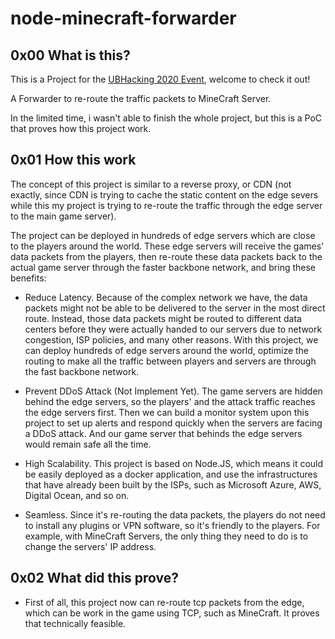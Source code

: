 # node-minecraft-forwarder

## 0x00 What is this?

This is a Project for the [UBHacking 2020 Event](https://www.ubhacking.com/), 
welcome to check it out!

A Forwarder to re-route the traffic packets to MineCraft Server.

In the limited time, i wasn't able to finish the whole project,
but this is a PoC that proves how this project work.

## 0x01 How this work
The concept of this project is similar to a reverse proxy,
or CDN (not exactly, since CDN is trying to cache the static content
on the edge severs while this my project is trying to re-route the 
traffic through the edge server to the main game server).

The project can be deployed in hundreds of edge servers which are
close to the players around the world. These edge servers will
receive the games' data packets from the players, then re-route
these data packets back to the actual game server through the 
faster backbone network, and bring these benefits:

- Reduce Latency. Because of the complex network we have, the 
data packets might not be able to be delivered to the server in 
the most direct route. Instead, those data packets might be routed 
to different data centers before they were actually handed to our 
servers due to network congestion, ISP policies, and many other 
reasons. With this project, we can deploy hundreds of edge servers 
around the world, optimize the routing to make all the traffic between 
players and servers are through the fast backbone network.

- Prevent DDoS Attack (Not Implement Yet). The game servers are 
hidden behind the edge servers, so the players' and the attack 
traffic reaches the edge servers first. Then we can build a monitor 
system upon this project to set up alerts and respond quickly when 
the servers are facing a DDoS attack. And our game server that behinds 
the edge servers would remain safe all the time.

- High Scalability. This project is based on Node.JS, which means 
it could be easily deployed as a docker application, and use the 
infrastructures that have already been built by the ISPs, such as 
Microsoft Azure, AWS, Digital Ocean, and so on.

- Seamless. Since it's re-routing the data packets, the players do not
need to install any plugins or VPN software, so it's friendly to the
players. For example, with MineCraft Servers, the only thing they need 
to do is to change the servers' IP address.

## 0x02 What did this prove?

- First of all, this project now can re-route tcp packets from the 
edge, which can be work in the game using TCP, such as MineCraft. It
proves that technically feasible.